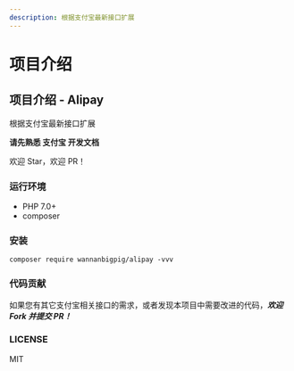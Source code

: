 ```yaml
---
description: 根据支付宝最新接口扩展
---
```


# 项目介绍

## 项目介绍 - Alipay

根据支付宝最新接口扩展

**请先熟悉 支付宝 开发文档**

欢迎 Star，欢迎 PR！

### 运行环境

* PHP 7.0+
* composer

### 安装

```text
composer require wannanbigpig/alipay -vvv
```

### 代码贡献

如果您有其它支付宝相关接口的需求，或者发现本项目中需要改进的代码，_**欢迎 Fork 并提交 PR！**_

### LICENSE

MIT

